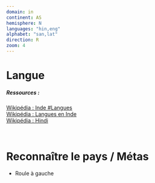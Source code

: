 ```yaml
---
domain: in
continent: AS
hemisphere: N
languages: "hin,eng"
alphabet: "san,lat"
direction: R
zoom: 4
---
```


# Langue

##### Ressources :

[Wikipédia : Inde #Langues](https://fr.wikipedia.org/wiki/Inde#Langues)  
[Wikipédia : Langues en Inde](https://fr.wikipedia.org/wiki/Langues_en_Inde)  
[Wikipédia : Hindi](https://fr.wikipedia.org/wiki/Hindi)


<br/>

# Reconnaître le pays / Métas

- Roule à gauche
